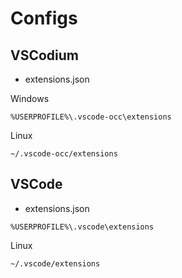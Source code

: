 # Configs

## VSCodium

- extensions.json

Windows
```
%USERPROFILE%\.vscode-occ\extensions
```
Linux
```
~/.vscode-occ/extensions
```
## VSCode

- extensions.json
```
%USERPROFILE%\.vscode\extensions
```
Linux
```
~/.vscode/extensions
```